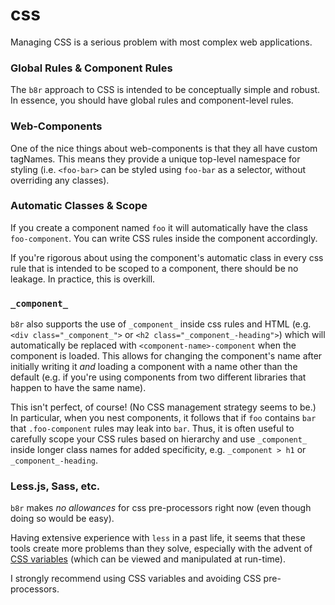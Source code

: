 # css

Managing CSS is a serious problem with most complex web applications.

### Global Rules & Component Rules

The `b8r` approach to CSS is intended to be conceptually simple and robust.  In essence, you should have 
global rules and component-level rules.

### Web-Components

One of the nice things about web-components is that they all have custom tagNames. This means they provide
a unique top-level namespace for styling (i.e. `<foo-bar>` can be styled using `foo-bar` as a selector,
without overriding any classes).

### Automatic Classes & Scope

If you create a component named `foo` it will automatically have the class `foo-component`. You can
write CSS rules inside the component accordingly.

If you're rigorous about using the component's automatic class in every css rule that is intended to be
scoped to a component, there should be no leakage. In practice, this is overkill.

### `_component_`

`b8r` also supports the use of `_component_` inside css rules and HTML (e.g. `<div class="_component_">`
or `<h2 class="_component_-heading">`) which will automatically be  replaced with 
`<component-name>-component` when the component is loaded. This allows for changing the component's
name after initially writing it _and_ loading a component with a name other than the default (e.g. if
you're using components from two different libraries that happen to have the same name).

This isn't perfect, of course! (No CSS management strategy seems to be.) In particular, when you
nest components, it follows that if `foo` contains `bar` that `.foo-component` rules may leak into
`bar`. Thus, it is often useful to carefully scope your CSS rules based on hierarchy and use
`_component_` inside longer class names for added specificity, e.g. `_component > h1` or `_component_-heading`.

### Less.js, Sass, etc.

`b8r` makes _no allowances_ for css pre-processors right now (even though doing so would be easy). 

Having extensive experience with `less` in a past life, it seems that these tools create more problems 
than they solve, especially with the advent of [CSS variables](https://developer.mozilla.org/en-US/docs/Web/CSS/Using_CSS_variables) 
(which can be viewed and manipulated  at run-time). 

I strongly recommend using CSS variables and avoiding CSS pre-processors.
